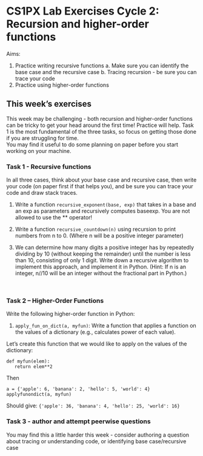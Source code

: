 # CS1PX Lab Exercises Cycle 2: Recursion and higher-order functions

Aims:
1.	Practice writing recursive functions 
    a.	Make sure you can identify the base case and the recursive case
    b.	Tracing recursion - be sure you can trace your code
2.	Practice using higher-order functions 

## This week’s exercises 
This week may be challenging - both recursion and higher-order functions can be tricky to get your head around the first time!  Practice will help.  Task 1 is the most fundamental of the three tasks, so focus on getting those done if you are struggling for time.  
You may find it useful to do some planning on paper before you start working on your machine. 
 
### Task 1 - Recursive functions

In all three cases, think about your base case and recursive case, then write your code (on paper first if that helps you), and be sure you can trace your code and draw stack traces.  

1.	Write a function `recursive_exponent(base, exp)` that takes in a base and an exp as parameters and recursively computes baseexp. You are not allowed to use the ** operator! 

2.	Write a function `recursive_countdown(n)` using recursion to print numbers from n to 0.  (Where n will be a positive integer parameter) 

3.	We can determine how many digits a positive integer has by repeatedly dividing by 10 (without keeping the remainder) until the number is less than 10, consisting of only 1 digit.
Write down a recursive algorithm to implement this approach, and implement it in Python. 
 (Hint:  If n is an integer, n//10 will be an integer without the fractional part in Python.)  

 
### Task 2 – Higher-Order Functions  

Write the following higher-order function in Python:

 
1.	`apply_fun_on_dict(a, myfun)`: Write a function that applies a function on the values of a dictionary (e.g., calculates power of each value). 
 
Let’s create this function that we would like to apply on the values of the dictionary: 
```
def myfun(elem): 
   return elem**2 
```
 
Then 
```
a = {'apple': 6, 'banana': 2, 'hello': 5, 'world': 4} 
applyfunondict(a, myfun)
```

Should give:
`{'apple': 36, 'banana': 4, 'hello': 25, 'world': 16} `
 
### Task 3 - author and attempt peerwise questions
You may find this a little harder this week - consider authoring a question about tracing or understanding code, or identifying base case/recursive case
